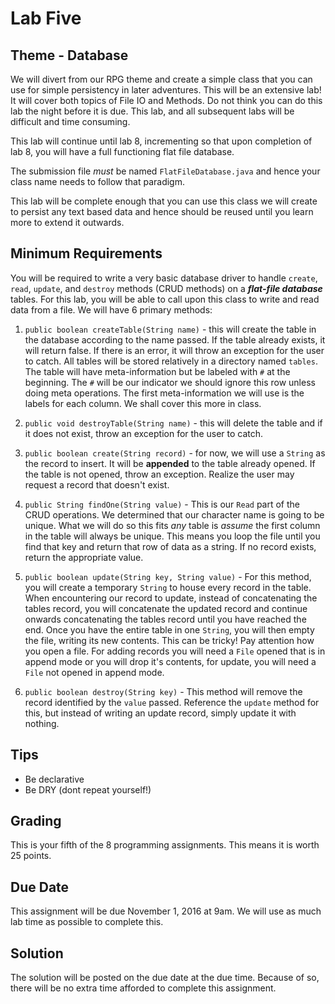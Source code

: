 # Lab Five

## Theme - Database
We will divert from our RPG theme and create a simple class that you can use for simple persistency in later adventures. This will be an extensive lab! It will cover both topics of File IO and Methods. Do not think you can do this lab the night before it is due. This lab, and all subsequent labs will be difficult and time consuming.

This lab will continue until lab 8, incrementing so that upon completion of lab 8, you will have a full functioning flat file database.

The submission file *must* be named `FlatFileDatabase.java` and hence your class name needs to follow that paradigm.

This lab will be complete enough that you can use this class we will create to persist any text based data and hence should be reused until you learn more to extend it outwards.

## Minimum Requirements
You will be required to write a very basic database driver to handle `create`, `read`, `update`, and `destroy` methods (CRUD methods) on a ***flat-file database*** tables. For this lab, you will be able to call upon this class to write and read data from a file. We will have 6 primary methods:

1. `public boolean createTable(String name)` - this will create the table in the database according to the name passed. If the table already exists, it will return false. If there is an error, it will throw an exception for the user to catch. All tables will be stored relatively in a directory named `tables`. The table will have meta-information but be labeled with `#` at the beginning. The `#` will be our indicator we should ignore this row unless doing meta operations. The first meta-information we will use is the labels for each column. We shall cover this more in class.

2. `public void destroyTable(String name)` - this will delete the table and if it does not exist, throw an exception for the user to catch.

3. `public boolean create(String record)` - for now, we will use a `String` as the record to insert. It will be **appended** to the table already opened. If the table is not opened, throw an exception. Realize the user may request a record that doesn't exist.

4. `public String findOne(String value)` - This is our `Read` part of the CRUD operations. We determined that our character name is going to be unique. What we will do so this fits *any* table is *assume* the first column in the table will always be unique. This means you loop the file until you find that key and return that row of data as a string. If no record exists, return the appropriate value.

5. `public boolean update(String key, String value)` - For this method, you will create a temporary `String` to house every record in the table. When encountering our record to update, instead of concatenating the tables record, you will concatenate the updated record and continue onwards concatenating the tables record until you have reached the end. Once you have the entire table in one `String`, you will then empty the file, writing its new contents. This can be tricky! Pay attention how you open a file. For adding records you will need a `File` opened that is in append mode or you will drop it's contents, for update, you will need a `File` not opened in append mode.

6. `public boolean destroy(String key)` - This method will remove the record identified by the `value` passed. Reference the `update` method for this, but instead of writing an update record, simply update it with nothing.


## Tips
* Be declarative
* Be DRY (dont repeat yourself!)

## Grading
This is your fifth of the 8 programming assignments. This means it is worth 25 points.

## Due Date
This assignment will be due November 1, 2016 at 9am. We will use as much lab time as possible to complete this.

## Solution
The solution will be posted on the due date at the due time. Because of so, there will be no extra time afforded to complete this assignment.
